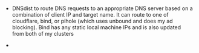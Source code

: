 # 

- DNSdist to route DNS requests to an appropriate DNS server based on a combination of client IP and target name. It can route to one of cloudflare, bind, or pihole (which uses unbound and does my ad blocking). Bind has any static local machine IPs and is also updated from both of my clusters

-